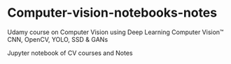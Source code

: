 # Computer-vision-notebooks-notes

Udamy course on Computer Vision using Deep Learning Computer Vision™ CNN, OpenCV, YOLO, SSD & GANs

Jupyter notebook of CV courses and Notes
